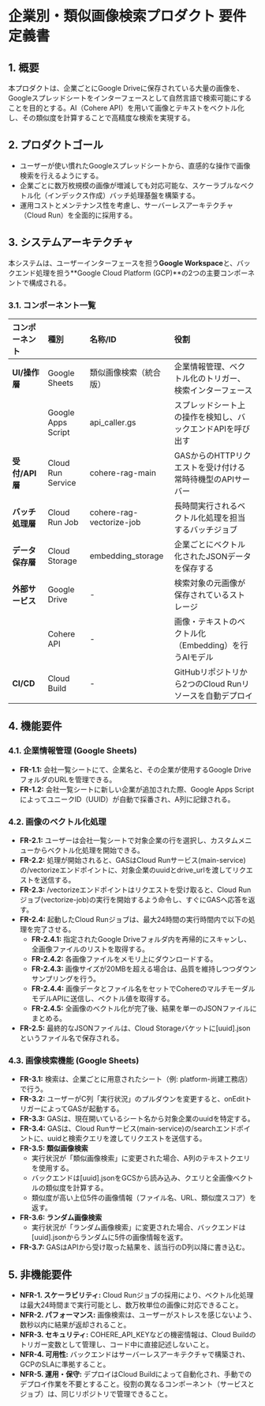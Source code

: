 # **企業別・類似画像検索プロダクト 要件定義書**

## **1\. 概要**

本プロダクトは、企業ごとにGoogle Driveに保存されている大量の画像を、Googleスプレッドシートをインターフェースとして自然言語で検索可能にすることを目的とする。AI（Cohere API）を用いて画像とテキストをベクトル化し、その類似度を計算することで高精度な検索を実現する。

## **2\. プロダクトゴール**

* ユーザーが使い慣れたGoogleスプレッドシートから、直感的な操作で画像検索を行えるようにする。  
* 企業ごとに数万枚規模の画像が増減しても対応可能な、スケーラブルなベクトル化（インデックス作成）バッチ処理基盤を構築する。  
* 運用コストとメンテナンス性を考慮し、サーバーレスアーキテクチャ（Cloud Run）を全面的に採用する。

## **3\. システムアーキテクチャ**

本システムは、ユーザーインターフェースを担う**Google Workspace**と、バックエンド処理を担う\*\*Google Cloud Platform (GCP)\*\*の2つの主要コンポーネントで構成される。

### **3.1. コンポーネント一覧**

| コンポーネント | 種別 | 名称/ID | 役割 |
| :---- | :---- | :---- | :---- |
| **UI/操作層** | Google Sheets | 類似画像検索（統合版） | 企業情報管理、ベクトル化のトリガー、検索インターフェース |
|  | Google Apps Script | api\_caller.gs | スプレッドシート上の操作を検知し、バックエンドAPIを呼び出す |
| **受付/API層** | Cloud Run Service | cohere-rag-main | GASからのHTTPリクエストを受け付ける常時待機型のAPIサーバー |
| **バッチ処理層** | Cloud Run Job | cohere-rag-vectorize-job | 長時間実行されるベクトル化処理を担当するバッチジョブ |
| **データ保存層** | Cloud Storage | embedding\_storage | 企業ごとにベクトル化されたJSONデータを保存する |
| **外部サービス** | Google Drive | \- | 検索対象の元画像が保存されているストレージ |
|  | Cohere API | \- | 画像・テキストのベクトル化（Embedding）を行うAIモデル |
| **CI/CD** | Cloud Build | \- | GitHubリポジトリから2つのCloud Runリソースを自動デプロイ |

## **4\. 機能要件**

### **4.1. 企業情報管理 (Google Sheets)**

* **FR-1.1:** 会社一覧シートにて、企業名と、その企業が使用するGoogle DriveフォルダのURLを管理できる。  
* **FR-1.2:** 会社一覧シートに新しい企業が追加された際、Google Apps ScriptによってユニークID（UUID）が自動で採番され、A列に記録される。

### **4.2. 画像のベクトル化処理**

* **FR-2.1:** ユーザーは会社一覧シートで対象企業の行を選択し、カスタムメニューからベクトル化処理を開始できる。  
* **FR-2.2:** 処理が開始されると、GASはCloud Runサービス(main-service)の/vectorizeエンドポイントに、対象企業のuuidとdrive\_urlを渡してリクエストを送信する。  
* **FR-2.3:** /vectorizeエンドポイントはリクエストを受け取ると、Cloud Runジョブ(vectorize-job)の実行を開始するよう命令し、すぐにGASへ応答を返す。  
* **FR-2.4:** 起動したCloud Runジョブは、最大24時間の実行時間内で以下の処理を完了させる。  
  * **FR-2.4.1:** 指定されたGoogle Driveフォルダ内を再帰的にスキャンし、全画像ファイルのリストを取得する。  
  * **FR-2.4.2:** 各画像ファイルをメモリ上にダウンロードする。  
  * **FR-2.4.3:** 画像サイズが20MBを超える場合は、品質を維持しつつダウンサンプリングを行う。  
  * **FR-2.4.4:** 画像データとファイル名をセットでCohereのマルチモーダルモデルAPIに送信し、ベクトル値を取得する。  
  * **FR-2.4.5:** 全画像のベクトル化が完了後、結果を単一のJSONファイルにまとめる。  
* **FR-2.5:** 最終的なJSONファイルは、Cloud Storageバケットに\[uuid\].jsonというファイル名で保存される。

### **4.3. 画像検索機能 (Google Sheets)**

* **FR-3.1:** 検索は、企業ごとに用意されたシート（例: platform-尚建工務店）で行う。  
* **FR-3.2:** ユーザーがC列「実行状況」のプルダウンを変更すると、onEditトリガーによってGASが起動する。  
* **FR-3.3:** GASは、現在開いているシート名から対象企業のuuidを特定する。  
* **FR-3.4:** GASは、Cloud Runサービス(main-service)の/searchエンドポイントに、uuidと検索クエリを渡してリクエストを送信する。  
* **FR-3.5: 類似画像検索**  
  * 実行状況が「類似画像検索」に変更された場合、A列のテキストクエリを使用する。  
  * バックエンドは\[uuid\].jsonをGCSから読み込み、クエリと全画像ベクトルの類似度を計算する。  
  * 類似度が高い上位5件の画像情報（ファイル名、URL、類似度スコア）を返す。  
* **FR-3.6: ランダム画像検索**  
  * 実行状況が「ランダム画像検索」に変更された場合、バックエンドは\[uuid\].jsonからランダムに5件の画像情報を返す。  
* **FR-3.7:** GASはAPIから受け取った結果を、該当行のD列以降に書き込む。

## **5\. 非機能要件**

* **NFR-1. スケーラビリティ:** Cloud Runジョブの採用により、ベクトル化処理は最大24時間まで実行可能とし、数万枚単位の画像に対応できること。  
* **NFR-2. パフォーマンス:** 画像検索は、ユーザーがストレスを感じないよう、数秒以内に結果が返却されること。  
* **NFR-3. セキュリティ:** COHERE\_API\_KEYなどの機密情報は、Cloud Buildのトリガー変数として管理し、コード中に直接記述しないこと。  
* **NFR-4. 可用性:** バックエンドはサーバーレスアーキテクチャで構築され、GCPのSLAに準拠すること。  
* **NFR-5. 運用・保守:** デプロイはCloud Buildによって自動化され、手動でのデプロイ作業を不要とすること。役割の異なるコンポーネント（サービスとジョブ）は、同じリポジトリで管理できること。